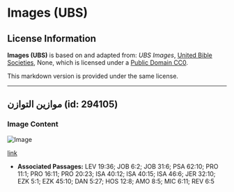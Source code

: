 # Images (UBS)

## License Information

**Images (UBS)** is based on and adapted from: _UBS Images_, [United Bible Societies](https://unitedbiblesocieties.org/), None, which is licensed under a [Public Domain CC0](https://creativecommons.org/public-domain/cc0/).

This markdown version is provided under the same license.



--------------------------------

## موازين التوازن (id: 294105)

### Image Content

![Image](https://cdn.aquifer.bible/aquifer-content/resources/Media/WEB-0351_balance_scales.jpg)

[link](https://cdn.aquifer.bible/aquifer-content/resources/Media/WEB-0351_balance_scales.jpg)

* **Associated Passages:** LEV 19:36; JOB 6:2; JOB 31:6; PSA 62:10; PRO 11:1; PRO 16:11; PRO 20:23; ISA 40:12; ISA 40:15; ISA 46:6; JER 32:10; EZK 5:1; EZK 45:10; DAN 5:27; HOS 12:8; AMO 8:5; MIC 6:11; REV 6:5

